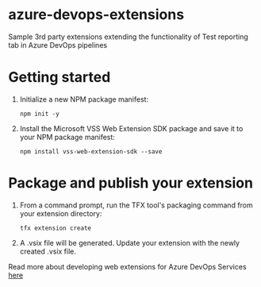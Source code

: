 # azure-devops-extensions
Sample 3rd party extensions extending the functionality of Test reporting tab in Azure DevOps pipelines

# Getting started

1. Initialize a new NPM package manifest:
 
   `npm init -y`
 
 2. Install the Microsoft VSS Web Extension SDK package and save it to your NPM package manifest:
 
    `npm install vss-web-extension-sdk --save`
 
# Package and publish your extension
1. From a command prompt, run the TFX tool's packaging command from your extension directory:

   `tfx extension create`
   
2. A .vsix file will be generated. Update your extension with the newly created .vsix file.

Read more about developing web extensions for Azure DevOps Services [here](https://docs.microsoft.com/en-us/azure/devops/extend/get-started/node?view=vsts)
